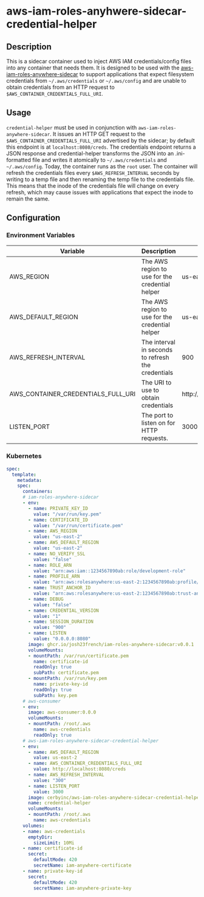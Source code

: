 # aws-iam-roles-anyhwere-sidecar-credential-helper

## Description

This is a sidecar container used to inject AWS IAM credentials/config files into any container that needs them. It is designed to be used with the [aws-iam-roles-anywhere-sidecar](https://github.com/josh23french/iam-roles-anywhere-sidecar) to support applications that expect filesystem credentials from `~/.aws/credentials` or `~/.aws/config` and are unable to obtain credentials from an HTTP request to `$AWS_CONTAINER_CREDENTIALS_FULL_URI`.

## Usage

`credential-helper` must be used in conjunction with `aws-iam-roles-anywhere-sidecar`.  It issues an HTTP GET request to the `$AWS_CONTAINER_CREDENTIALS_FULL_URI` advertised by the sidecar; by default this endpoint is at `localhost:8080/creds`.  The credentials endpoint returns a JSON response and credential-helper transforms the JSON into an .ini-formatted file and writes it atomically to `~/.aws/credentials` and `~/.aws/config`.  Today, the container runs as the `root` user.  The container will refresh the credentials files every `$AWS_REFRESH_INTERVAL` seconds by writing to a temp file and then renaming the temp file to the credentials file.  This means that the inode of the credentials file will change on every refresh, which may cause issues with applications that expect the inode to remain the same.

## Configuration

### Environment Variables

| Variable | Description | Default |
| --- | --- | --- |
| AWS_REGION | The AWS region to use for the credential helper | us-east-2 |
| AWS_DEFAULT_REGION | The AWS region to use for the credential helper | us-east-2 |
| AWS_REFRESH_INTERVAL | The interval in seconds to refresh the credentials | 900 |
| AWS_CONTAINER_CREDENTIALS_FULL_URI | The URI to use to obtain credentials | http://localhost:8080/creds |
| LISTEN_PORT | The port to listen on for HTTP requests. | 3000 |

### Kubernetes

```yaml
spec:
  template:
    metadata:
    spec:
      containers:
      # iam-roles-anywhere-sidecar
      - env:
        - name: PRIVATE_KEY_ID
          value: "/var/run/key.pem"
        - name: CERTIFICATE_ID
          value: "/var/run/certificate.pem"
        - name: AWS_REGION
          value: "us-east-2"
        - name: AWS_DEFAULT_REGION
          value: "us-east-2"
        - name: NO_VERIFY_SSL
          value: "false"
        - name: ROLE_ARN
          value: "arn:aws:iam::1234567890ab:role/development-role"
        - name: PROFILE_ARN
          value: "arn:aws:rolesanywhere:us-east-2:1234567890ab:profile/31123e3d-f033-49cd-b1b4-eecbbca4c123"
        - name: TRUST_ANCHOR_ID
          value: "arn:aws:rolesanywhere:us-east-2:1234567890ab:trust-anchor/eefg123d-62da-4297-b9cb-fefg12345679"
        - name: DEBUG
          value: "false"
        - name: CREDENTIAL_VERSION
          value: "1"
        - name: SESSION_DURATION
          value: "900"
        - name: LISTEN
          value: "0.0.0.0:8080"
        image: ghcr.io/josh23french/iam-roles-anywhere-sidecar:v0.0.1
        volumeMounts:
        - mountPath: /var/run/certificate.pem
          name: certificate-id
          readOnly: true
          subPath: certificate.pem
        - mountPath: /var/run/key.pem
          name: private-key-id
          readOnly: true
          subPath: key.pem
      # aws-consumer
      - env:
        image: aws-consumer:0.0.0
        volumeMounts:
        - mountPath: /root/.aws
          name: aws-credentials
          readOnly: true
      # aws-iam-roles-anywhere-sidecar-credential-helper
      - env:
        - name: AWS_DEFAULT_REGION
          value: us-east-2
        - name: AWS_CONTAINER_CREDENTIALS_FULL_URI
          value: http://localhost:8080/creds
        - name: AWS_REFRESH_INTERVAL
          value: "300"
        - name: LISTEN_PORT
          value: 3000
        image: cerbyinc/aws-iam-roles-anywhere-sidecar-credential-helper:v1.0.4
        name: credential-helper
        volumeMounts:
        - mountPath: /root/.aws
          name: aws-credentials
      volumes:
      - name: aws-credentials
        emptyDir:
          sizeLimit: 10Mi
      - name: certificate-id
        secret:
          defaultMode: 420
          secretName: iam-anywhere-certificate
      - name: private-key-id
        secret:
          defaultMode: 420
          secretName: iam-anywhere-private-key
```
